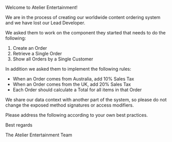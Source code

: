 Welcome to Atelier Entertainment!

We are in the process of creating our worldwide content ordering system and we have lost our Lead Developer.

We asked them to work on the component they started that needs to do the following:

1. Create an Order
2. Retrieve a Single Order
3. Show all Orders by a Single Customer

In addition we asked them to implement the following rules:

* When an Order comes from Australia, add 10% Sales Tax
* When an Order comes from the UK, add 20% Sales Tax
* Each Order should calculate a Total for all items in that Order

We share our data context with another part of the system, so please do not change the exposed method signatures or access modifiers.

Please address the following according to your own best practices.

Best regards

The Atelier Entertainment Team

